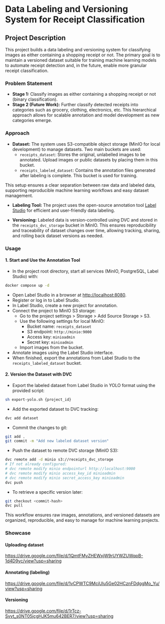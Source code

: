 # Data Labeling and Versioning System for Receipt Classification

## Project Description

This project builds a data labeling and versioning system for classifying images as either containing a shopping receipt or not. The primary goal is to maintain a versioned dataset suitable for training machine learning models to automate receipt detection and, in the future, enable more granular receipt classification.

### Problem Statement

- **Stage 1:** Classify images as either containing a shopping receipt or not (binary classification).
- **Stage 2 (Future Work):** Further classify detected receipts into categories such as grocery, clothing, electronics, etc. This hierarchical approach allows for scalable annotation and model development as new categories emerge.

### Approach

- **Dataset:** The system uses S3-compatible object storage (MinIO for local development) to manage datasets. Two main buckets are used:
  - `receipts_dataset`: Stores the original, unlabelled images to be annotated. Upload images or public datasets by placing them in this bucket.
  - `receipts_labeled_dataset`: Contains the annotation files generated after labeling is complete. This bucket is used for training.
  
This setup ensures a clear separation between raw data and labeled data, supporting reproducible machine learning workflows and easy dataset management.

- **Labeling Tool:** The project uses the open-source annotation tool [Label Studio](https://labelstud.io/) for efficient and user-friendly data labeling.
  
- **Versioning:** Labeled data is version-controlled using DVC and stored in the `receipts_dvc_storage` bucket in MinIO. This ensures reproducibility and traceability of dataset changes over time, allowing tracking, sharing, and rolling back dataset versions as needed.

### Usage

#### 1. Start and Use the Annotation Tool

- In the project root directory, start all services (MinIO, PostgreSQL, Label Studio) with:

```sh
docker compose up -d
```

- Open Label Studio in a browser at [http://localhost:8080](http://localhost:8080).
- Register or log in to Label Studio.
- In Label Studio, create a new project for annotation.
- Connect the project to MinIO S3 storage:
  - Go to the project settings > Storage > Add Source Storage > S3.
  - Use the following settings for local MinIO:
    - Bucket name: `receipts_dataset`
    - S3 endpoint: `http://minio:9000`
    - Access key: `minioadmin`
    - Secret key: `minioadmin`
  - Import images from the bucket.
- Annotate images using the Label Studio interface.
- When finished, export the annotations from Label Studio to the `receipts_labeled_dataset` bucket.

#### 2. Version the Dataset with DVC

- Export the labeled dataset from Label Studio in YOLO format using the provided script:

```sh
sh export-yolo.sh {project_id}
```

- Add the exported dataset to DVC tracking:

```sh
dvc add dataset
```

- Commit the changes to git:

```sh
git add .
git commit -m "Add new labeled dataset version"
```

- Push the dataset to remote DVC storage (MinIO S3):

```sh
dvc remote add -d minio s3://receipts_dvc_storage
# If not already configured:
# dvc remote modify minio endpointurl http://localhost:9000
# dvc remote modify minio access_key_id minioadmin
# dvc remote modify minio secret_access_key minioadmin
dvc push
```

- To retrieve a specific version later:

```sh
git checkout <commit-hash>
dvc pull
```

This workflow ensures raw images, annotations, and versioned datasets are organized, reproducible, and easy to manage for machine learning projects.

### Showcase

#### Uploading dataset

https://drive.google.com/file/d/1QmtFMyZHEWxjW9rUYWZUWqpB-1d4D9yc/view?usp=sharing

#### Annotating (labeling)

https://drive.google.com/file/d/1vCPWTC9McjUlu5Ge02HCznFDdggMo_Yu/view?usp=sharing

#### Versioning

https://drive.google.com/file/d/1rTcz-Svvt_s0NT05jcgHJK5mu642BER7/view?usp=sharing
